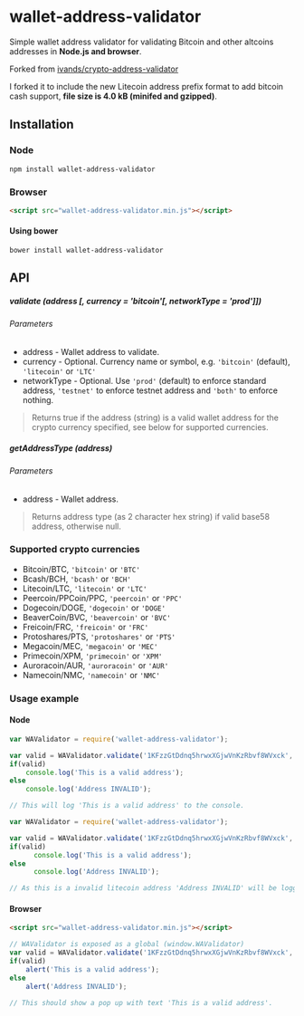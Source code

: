 # wallet-address-validator
Simple wallet address validator for validating Bitcoin and other altcoins addresses in **Node.js and browser**.

Forked from [ivands/crypto-address-validator](https://github.com/ivands/crypto-address-validator)

I forked it to include the new Litecoin address prefix format to add bitcoin cash support, **file size is 4.0 kB (minifed and gzipped)**.

## Installation

### Node
```
npm install wallet-address-validator
```

### Browser
```html
<script src="wallet-address-validator.min.js"></script>
```

#### Using bower
```
bower install wallet-address-validator
```


## API

##### validate (address [, currency = 'bitcoin'[, networkType = 'prod']])

###### Parameters
* address - Wallet address to validate.
* currency - Optional. Currency name or symbol, e.g. `'bitcoin'` (default), `'litecoin'` or `'LTC'`
* networkType - Optional. Use `'prod'` (default) to enforce standard address, `'testnet'` to enforce testnet address and `'both'` to enforce nothing.

> Returns true if the address (string) is a valid wallet address for the crypto currency specified, see below for supported currencies.

##### getAddressType (address)

###### Parameters
* address - Wallet address.

> Returns address type (as 2 character hex string) if valid base58 address, otherwise null.

### Supported crypto currencies

* Bitcoin/BTC, `'bitcoin'` or `'BTC'`
* Bcash/BCH, `'bcash'` or `'BCH'`
* Litecoin/LTC, `'litecoin'` or `'LTC'`
* Peercoin/PPCoin/PPC, `'peercoin'` or `'PPC'`
* Dogecoin/DOGE, `'dogecoin'` or `'DOGE'`
* BeaverCoin/BVC, `'beavercoin'` or `'BVC'`
* Freicoin/FRC, `'freicoin'` or `'FRC'`
* Protoshares/PTS, `'protoshares'` or `'PTS'`
* Megacoin/MEC, `'megacoin'` or `'MEC'`
* Primecoin/XPM, `'primecoin'` or `'XPM'`
* Auroracoin/AUR, `'auroracoin'` or `'AUR'`
* Namecoin/NMC, `'namecoin'` or `'NMC'`

### Usage example

#### Node
```javascript
var WAValidator = require('wallet-address-validator');

var valid = WAValidator.validate('1KFzzGtDdnq5hrwxXGjwVnKzRbvf8WVxck', 'BTC');
if(valid)
	console.log('This is a valid address');
else
	console.log('Address INVALID');

// This will log 'This is a valid address' to the console.
```

```javascript
var WAValidator = require('wallet-address-validator');

var valid = WAValidator.validate('1KFzzGtDdnq5hrwxXGjwVnKzRbvf8WVxck', 'litecoin', 'testnet');
if(valid)
      console.log('This is a valid address');
else
      console.log('Address INVALID');

// As this is a invalid litecoin address 'Address INVALID' will be logged to console.
```

#### Browser
```html
<script src="wallet-address-validator.min.js"></script>
```

```javascript
// WAValidator is exposed as a global (window.WAValidator)
var valid = WAValidator.validate('1KFzzGtDdnq5hrwxXGjwVnKzRbvf8WVxck', 'bitcoin');
if(valid)
    alert('This is a valid address');
else
    alert('Address INVALID');

// This should show a pop up with text 'This is a valid address'.
```
